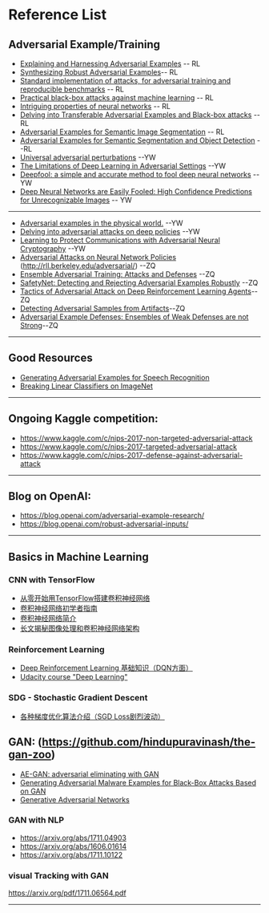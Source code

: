 
# Reference List

## Adversarial Example/Training
* [Explaining and Harnessing Adversarial Examples](https://arxiv.org/abs/1412.6572) -- RL
* [Synthesizing Robust Adversarial Examples](https://arxiv.org/abs/1707.07397)-- RL
* [Standard implementation of attacks, for adversarial training and reproducible benchmarks](https://github.com/tensorflow/cleverhans) -- RL
* [Practical black-box attacks against machine learning](https://arxiv.org/abs/1602.02697) -- RL
* [Intriguing properties of neural networks](https://arxiv.org/abs/1312.6199) -- RL
* [Delving into Transferable Adversarial Examples and Black-box attacks](https://arxiv.org/abs/1611.02770) -- RL
* [Adversarial Examples for Semantic Image Segmentation](https://arxiv.org/abs/1703.01101) -- RL
* [Adversarial Examples for Semantic Segmentation and Object Detection](https://arxiv.org/pdf/1703.08603.pdf) --RL
* [Universal adversarial perturbations](https://arxiv.org/abs/1610.08401) --YW
* [The Limitations of Deep Learning in Adversarial Settings](https://arxiv.org/abs/1511.07528) --YW
* [Deepfool: a simple and accurate method to fool deep neural networks](https://arxiv.org/abs/1511.04599) --YW
* [Deep Neural Networks are Easily Fooled: High Confidence Predictions for Unrecognizable Images](https://arxiv.org/abs/1412.1897) -- YW

---

* [Adversarial examples in the physical world.](https://arxiv.org/abs/1607.02533) --YW
* [Delving into adversarial attacks on deep policies](https://arxiv.org/abs/1705.06452) --YW
* [Learning to Protect Communications with Adversarial Neural Cryptography](https://arxiv.org/abs/1610.06918v1) --YW
* [Adversarial Attacks on Neural Network Policies](https://arxiv.org/abs/1702.02284)  (http://rll.berkeley.edu/adversarial/) --ZQ
* [Ensemble Adversarial Training: Attacks and Defenses](https://arxiv.org/abs/1705.07204) --ZQ
* [SafetyNet: Detecting and Rejecting Adversarial Examples Robustly](https://arxiv.org/abs/1704.00103) --ZQ
* [Tactics of Adversarial Attack on Deep Reinforcement Learning Agents](https://arxiv.org/abs/1703.06748)--ZQ
* [Detecting Adversarial Samples from Artifacts](https://arxiv.org/abs/1703.00410)--ZQ
* [Adversarial Example Defenses: Ensembles of Weak Defenses are not Strong](https://arxiv.org/abs/1706.04701)--ZQ
---

## Good Resources
* [Generating Adversarial Examples for Speech Recognition](http://web.stanford.edu/class/cs224s/reports/Dan_Iter.pdf)
* [Breaking Linear Classifiers on ImageNet](http://karpathy.github.io/2015/03/30/breaking-convnets/) 
---


## Ongoing Kaggle competition:
* https://www.kaggle.com/c/nips-2017-non-targeted-adversarial-attack
* https://www.kaggle.com/c/nips-2017-targeted-adversarial-attack
* https://www.kaggle.com/c/nips-2017-defense-against-adversarial-attack

---

## Blog on OpenAI:
* https://blog.openai.com/adversarial-example-research/
* https://blog.openai.com/robust-adversarial-inputs/

---

## Basics in Machine Learning

### CNN with TensorFlow
* [从零开始用TensorFlow搭建卷积神经网络](https://mp.weixin.qq.com/s/VlvQmrS7Qi2qq6fTBXKTYw)
* [卷积神经网络初学者指南](https://mp.weixin.qq.com/s?__biz=MzA3MzI4MjgzMw==&mid=2650717691&idx=2&sn=3f0b66aa9706aae1a30b01309aa0214c&scene=21#wechat_redirect) 
* [卷积神经网络简介](https://mp.weixin.qq.com/s?__biz=MzA3MzI4MjgzMw==&mid=2650723520&idx=4&sn=8ee14dd052766ca3e0afa60dcbb65b2d&chksm=871b10beb06c99a81ef547319637a177142d33a40da5a85024fc6a3b623d60d3a7ac22e3efc3&scene=21#wechat_redirect)
* [长文揭秘图像处理和卷积神经网络架构](https://mp.weixin.qq.com/s?__biz=MzA3MzI4MjgzMw==&mid=2650728746&idx=1&sn=61e9cb824501ec7c505eb464e8317915&chksm=871b2d54b06ca442bc049e97c97e117455fd31bd0fb0619be4592eebd0958c26e3c223bfbfe5&scene=21#wechat_redirect)

### Reinforcement Learning
* [Deep Reinforcement Learning 基础知识（DQN方面）](http://blog.csdn.net/songrotek/article/details/50580904) 
* [Udacity course "Deep Learning"](https://www.youtube.com/watch?v=iF8dRePlPUo&list=PLAwxTw4SYaPn_OWPFT9ulXLuQrImzHfOV)

### SDG - Stochastic Gradient Descent
* [各种梯度优化算法介绍（SGD Loss剧烈波动）](http://blog.csdn.net/chenzhi1992/article/details/52850759)


##  GAN:  (https://github.com/hindupuravinash/the-gan-zoo)
* [AE-GAN: adversarial eliminating with GAN](https://arxiv.org/abs/1707.05474)
* [Generating Adversarial Malware Examples for Black-Box Attacks Based on GAN](https://arxiv.org/abs/1702.05983v1)
* [Generative Adversarial Networks](https://arxiv.org/abs/1406.266)

### GAN with NLP
* https://arxiv.org/abs/1711.04903
* https://arxiv.org/abs/1606.01614
* https://arxiv.org/abs/1711.10122

### visual Tracking with GAN
https://arxiv.org/pdf/1711.06564.pdf

---



